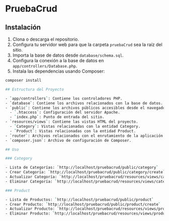 # PruebaCrud

## Instalación

1. Clona o descarga el repositorio.
2. Configura tu servidor web para que la carpeta `pruebaCrud` sea la raíz del sitio.
3. Importa la base de datos desde `database/schema.sql`.
4. Configura la conexión a la base de datos en `app/controllers/Database.php`.
5. Instala las dependencias usando Composer:

```bash
composer install

## Estructura del Proyecto

- `app/controllers`: Contiene los controladores PHP.
- `database`: Contiene los archivos relacionados con la base de datos.
- `public`: Contiene los archivos públicos accesibles desde el navegador.
  - `.htaccess`: Configuración del servidor Apache.
  - `index.php`: Punto de entrada del sitio.
- `resources/views`: Contiene las vistas HTML del proyecto.
  - `Category`: Vistas relacionadas con la entidad Category.
  - `Product`: Vistas relacionadas con la entidad Product.
- `router`: Archivos relacionados con el enrutamiento de la aplicación.
- `composer.json`: Archivo de configuración de Composer.

## Uso

### Category

- Lista de Categorías: `http://localhost/pruebacrud/public/category`
- Crear Categoría: `http://localhost/pruebacrud/public/category/create`
- Actualizar Categoría: `http://localhost/pruebacrud/resources/views/category/categoryPut.php`
- Eliminar Categoría: `http://localhost/pruebacrud/resources/views/category/categoryDelete.php?id=ID_DE_LA_CATEGORÍA`

### Product

- Lista de Productos: `http://localhost/pruebacrud/public/product`
- Crear Producto: `http://localhost/pruebacrud/public/product/create`
- Actualizar Producto: `http://localhost/pruebacrud/resources/views/product/productPut.php`
- Eliminar Producto: `http://localhost/pruebacrud/resources/views/product/productDelete.php?id=ID_DEL_PRODUCTO`


